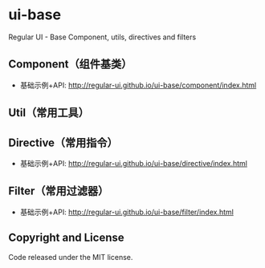 # ui-base

Regular UI - Base Component, utils, directives and filters

## Component（组件基类）

- 基础示例+API: http://regular-ui.github.io/ui-base/component/index.html

## Util（常用工具）

## Directive（常用指令）

- 基础示例+API: http://regular-ui.github.io/ui-base/directive/index.html

## Filter（常用过滤器）

- 基础示例+API: http://regular-ui.github.io/ui-base/filter/index.html

## Copyright and License

Code released under the MIT license.
